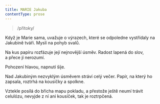 ```yaml
---
title: MARIE Jakuba
contentType: prose
---
```


<section>

> /přítoky/

Když je Marie sama, uvažuje o výrazech, které se odpoledne vystřídaly na Jakubině tváři. Myslí na pohyb svalů.

Na kus papíru rozfázuje její nejnovější úsměv. Radost lapená do slov, a přece jí nerozumí.

Pohození hlavou, napnutí šíje.

Nad Jakubiným nezvyklým úsměvem stráví celý večer. Papír, na který ho zapsala, roztrhá na kousíčky a spolkne.

Vztekle posílá do břicha mapu pokladu, a přestože ještě neumí trávit celulózu, nevyjde z ní ani kousíček, tak je roztrpčená.

</section>
